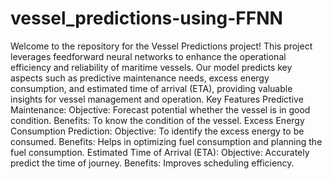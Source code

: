 # vessel_predictions-using-FFNN
Welcome to the repository for the Vessel Predictions project! This project leverages feedforward neural networks to enhance the operational efficiency and reliability of maritime vessels. Our model predicts key aspects such as predictive maintenance needs, excess energy consumption, and estimated time of arrival (ETA), providing valuable insights for vessel management and operation.
Key Features
Predictive Maintenance:
Objective: Forecast potential whether the vessel is in good condition.
Benefits: To know the condition of the vessel.
Excess Energy Consumption Prediction:
Objective: To identify the excess energy to be consumed.
Benefits: Helps in optimizing fuel consumption and planning the fuel consumption.
Estimated Time of Arrival (ETA):
Objective: Accurately predict the time of journey.
Benefits: Improves scheduling efficiency.
